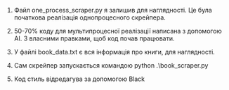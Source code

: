 1) Файл one_process_scraper.py я залишив для наглядності.
Це була початкова реалізація однопроцесного скрейпера.

2) 50-70% коду для мультипроцесної реалізації написана з
   допомогою AI. З власними правками, щоб код почав працювати.

3) У файлі book_data.txt є вся інформація про книги, для наглядності. 

4) Сам скрейпер запускається командою python .\book_scraper.py

5) Код стиль відредагува за допомогою Black
